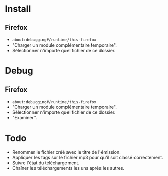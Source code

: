 # Install
## Firefox
- `about:debugging#/runtime/this-firefox`
- "Charger un module complémentaire temporaire".
- Sélectionner n'importe quel fichier de ce dossier.

# Debug
## Firefox
- `about:debugging#/runtime/this-firefox`
- "Charger un module complémentaire temporaire".
- Sélectionner n'importe quel fichier de ce dossier.
- "Examiner".

# Todo
- Renommer le fichier créé avec le titre de l'émission.
- Appliquer les tags sur le fichier mp3 pour qu'il soit classé correctement.
- Suivre l'état du téléchargement.
- Chaîner les téléchargements les uns après les autres.
